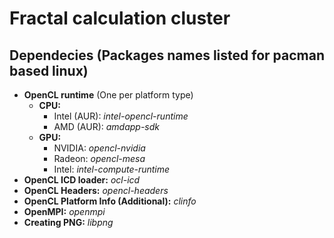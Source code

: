 # Fractal calculation cluster

## Dependecies (Packages names listed for pacman based linux)
  - **OpenCL runtime** (One per platform type)
    - **CPU:**
      - Intel (AUR): *intel-opencl-runtime*
      - AMD (AUR):   *amdapp-sdk*
    - **GPU:**
      - NVIDIA: *opencl-nvidia*
      - Radeon: *opencl-mesa*
      - Intel:  *intel-compute-runtime*
  - **OpenCL ICD loader:** *ocl-icd*
  - **OpenCL Headers:** *opencl-headers*
  - **OpenCL Platform Info (Additional):** *clinfo*
  - **OpenMPI:** *openmpi*
  - **Creating PNG:** *libpng*